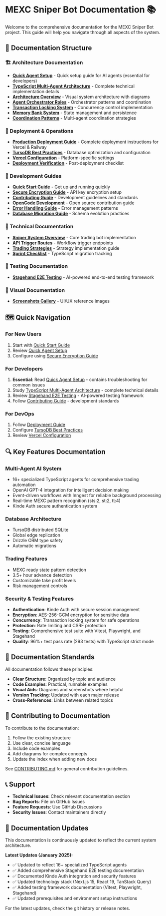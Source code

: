 # MEXC Sniper Bot Documentation 📚

Welcome to the comprehensive documentation for the MEXC Sniper Bot project. This guide will help you navigate through all aspects of the system.

## 📖 Documentation Structure

### 🏗️ Architecture Documentation
- [**Quick Agent Setup**](architecture/AGENTS.md) - Quick setup guide for AI agents (essential for developers)
- [**TypeScript Multi-Agent Architecture**](typescript-multi-agent-architecture.md) - Complete technical implementation details
- [**Architecture Overview**](architecture/ARCHITECTURE_DIAGRAM.md) - Visual system architecture with diagrams
- [**Agent Orchestrator Roles**](agent-orchestrator-roles.md) - Orchestrator patterns and coordination
- [**Transaction Locking System**](architecture/TRANSACTION_LOCKING_SYSTEM.md) - Concurrency control implementation
- [**Memory Bank System**](architecture/memory-bank.md) - State management and persistence
- [**Coordination Patterns**](architecture/coordination.md) - Multi-agent coordination strategies

### 🚀 Deployment & Operations
- [**Production Deployment Guide**](deployment/DEPLOYMENT.md) - Complete deployment instructions for Vercel & Railway
- [**TursoDB Best Practices**](deployment/TURSO_BEST_PRACTICES_ANALYSIS.md) - Database optimization and configuration
- [**Vercel Configuration**](vercel-configuration.md) - Platform-specific settings
- [**Deployment Verification**](deployment-verification-report.md) - Post-deployment checklist

### 📘 Development Guides
- [**Quick Start Guide**](guides/QUICKSTART.md) - Get up and running quickly
- [**Secure Encryption Guide**](guides/SECURE_ENCRYPTION_QUICKSTART.md) - API key encryption setup
- [**Contributing Guide**](development/CONTRIBUTING.md) - Development guidelines and standards
- [**OpenCode Development**](development/OpenCode.md) - Open source contribution guide
- [**Error Handling Guide**](error-handling-migration-guide.md) - Error management patterns
- [**Database Migration Guide**](database-foreign-key-migration.md) - Schema evolution practices

### 🤖 Technical Documentation
- [**Sniper System Overview**](sniper-system.md) - Core trading bot implementation
- [**API Trigger Routes**](api-trigger-routes.md) - Workflow trigger endpoints
- [**Trading Strategies**](new_strategies.md) - Strategy implementation guide
- [**Sprint Checklist**](sprint_checklist_ts_migration.md) - TypeScript migration tracking

### 🧪 Testing Documentation
- [**Stagehand E2E Testing**](testing/STAGEHAND_E2E_TESTING.md) - AI-powered end-to-end testing framework

### 📸 Visual Documentation
- [**Screenshots Gallery**](screenshots/) - UI/UX reference images

## 🗺️ Quick Navigation

### For New Users
1. Start with [Quick Start Guide](guides/QUICKSTART.md)
2. Review [Quick Agent Setup](architecture/AGENTS.md)
3. Configure using [Secure Encryption Guide](guides/SECURE_ENCRYPTION_QUICKSTART.md)

### For Developers
1. **Essential**: Read [Quick Agent Setup](architecture/AGENTS.md) - contains troubleshooting for common issues
2. Study [TypeScript Multi-Agent Architecture](typescript-multi-agent-architecture.md) - complete technical details
3. Review [Stagehand E2E Testing](testing/STAGEHAND_E2E_TESTING.md) - AI-powered testing framework
4. Follow [Contributing Guide](development/CONTRIBUTING.md) - development standards

### For DevOps
1. Follow [Deployment Guide](deployment/DEPLOYMENT.md)
2. Configure [TursoDB Best Practices](deployment/TURSO_BEST_PRACTICES_ANALYSIS.md)
3. Review [Vercel Configuration](vercel-configuration.md)

## 🔍 Key Features Documentation

### Multi-Agent AI System
- 16+ specialized TypeScript agents for comprehensive trading automation
- OpenAI GPT-4 integration for intelligent decision making
- Event-driven workflows with Inngest for reliable background processing
- Real-time MEXC pattern recognition (sts:2, st:2, tt:4)
- Kinde Auth secure authentication system

### Database Architecture
- TursoDB distributed SQLite
- Global edge replication
- Drizzle ORM type safety
- Automatic migrations

### Trading Features
- MEXC ready state pattern detection
- 3.5+ hour advance detection
- Customizable take profit levels
- Risk management controls

### Security & Testing Features
- **Authentication**: Kinde Auth with secure session management
- **Encryption**: AES-256-GCM encryption for sensitive data
- **Concurrency**: Transaction locking system for safe operations
- **Protection**: Rate limiting and CSRF protection
- **Testing**: Comprehensive test suite with Vitest, Playwright, and Stagehand
- **Quality**: 96%+ test pass rate (293 tests) with TypeScript strict mode

## 📝 Documentation Standards

All documentation follows these principles:
- **Clear Structure**: Organized by topic and audience
- **Code Examples**: Practical, runnable examples
- **Visual Aids**: Diagrams and screenshots where helpful
- **Version Tracking**: Updated with each major release
- **Cross-References**: Links between related topics

## 🤝 Contributing to Documentation

To contribute to the documentation:

1. Follow the existing structure
2. Use clear, concise language
3. Include code examples
4. Add diagrams for complex concepts
5. Update the index when adding new docs

See [CONTRIBUTING.md](../CONTRIBUTING.md) for general contribution guidelines.

## 📞 Support

- **Technical Issues**: Check relevant documentation section
- **Bug Reports**: File on GitHub Issues
- **Feature Requests**: Use GitHub Discussions
- **Security Issues**: Contact maintainers directly

## 🔄 Documentation Updates

This documentation is continuously updated to reflect the current system architecture.

**Latest Updates (January 2025):**
- ✅ Updated to reflect 16+ specialized TypeScript agents
- ✅ Added comprehensive Stagehand E2E testing documentation
- ✅ Documented Kinde Auth integration and security features
- ✅ Updated technology stack (Next.js 15, React 19, TanStack Query)
- ✅ Added testing framework documentation (Vitest, Playwright, Stagehand)
- ✅ Updated prerequisites and environment setup instructions

For the latest updates, check the git history or release notes.